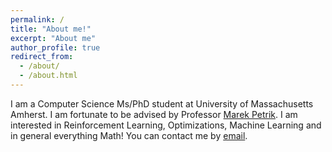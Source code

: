 ```yaml
---
permalink: /
title: "About me!"
excerpt: "About me"
author_profile: true
redirect_from: 
  - /about/
  - /about.html
---
```




I am a Computer Science Ms/PhD student at University of Massachusetts Amherst. I am fortunate to be advised by Professor [Marek Petrik](https://marek.petrik.us/). I am interested in Reinforcement Learning, Optimizations, Machine Learning and in general everything Math! You can contact me by [email](loboelita@gmail.com). 
